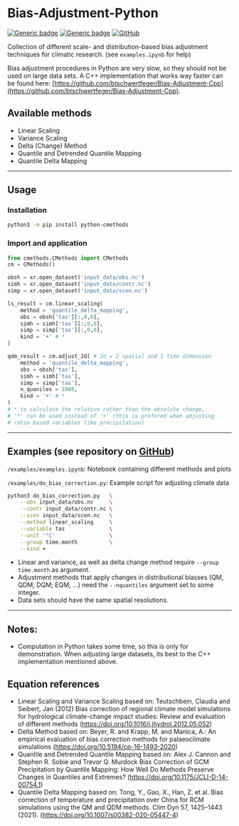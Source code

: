 # Bias-Adjustment-Python

[![Generic badge](https://img.shields.io/badge/license-MIT-green.svg)](https://shields.io/)
[![Generic badge](https://img.shields.io/badge/python-3.7+-blue.svg)](https://shields.io/)
[![GitHub](https://badgen.net/badge/icon/github?icon=github&label)](https://github.com/btschwertfeger/Bias-Adjustment-Python)

Collection of different scale- and distribution-based bias adjustment techniques for climatic research. (see `examples.ipynb` for help)

Bias adjustment procedures in Python are very slow, so they should not be used on large data sets.
A C++ implementation that works way faster can be found here: [https://github.com/btschwertfeger/Bias-Adjustment-Cpp](https://github.com/btschwertfeger/Bias-Adjustment-Cpp).

## Available methods
- Linear Scaling
- Variance Scaling 
- Delta (Change) Method
- Quantile and Detrended Quantile Mapping
- Quantile Delta Mapping
____
## Usage

### Installation
```bash
python3 -m pip install python-cmethods
```
### Import and application
```python 
from cmethods.CMethods import CMethods
cm = CMethods()

obsh = xr.open_dataset('input_data/obs.nc')
simh = xr.open_dataset('input_data/contr.nc')
simp = xr.open_dataset('input_data/scen.nc')

ls_result = cm.linear_scaling(
    method = 'quantile_delta_mapping',
    obs = obsh['tas'][:,0,0],
    simh = simh['tas'][:,0,0],
    simp = simp['tas'][:,0,0],
    kind = '+' # *
)

qdm_result = cm.adjust_2d( # 2d = 2 spatial and 1 time dimension
    method = 'quantile_delta_mapping',
    obs = obsh['tas'],
    simh = simh['tas'],
    simp = simp['tas'],
    n_quaniles = 1000,
    kind = '+' # *
)
# * to calculate the relative rather than the absolute change, 
# '*' can be used instead of '+' (this is prefered when adjusting
# ratio based variables like precipitation)
```

____
## Examples (see repository on [GitHub](https://github.com/btschwertfeger/Bias-Adjustment-Python))

`/examples/examples.ipynb`: Notebook containing different methods and plots

`/examples/do_bias_correction.py`: Example script for adjusting climate data
```bash
python3 do_bias_correction.py   \
    --obs input_data/obs.nc     \
    --contr input_data/contr.nc \
    --scen input_data/scen.nc   \
    --method linear_scaling     \
    --variable tas              \
    --unit '°C'                 \
    --group time.month          \
    --kind + 
```

- Linear and variance, as well as delta change method require `--group time.month` as argument.
- Adjustment methods that apply changes in distributional biasses (QM, QDM, DQM; EQM, ...) need the `--nquantiles` argument set to some integer.
- Data sets should have the same spatial resolutions.
____
## Notes:
- Computation in Python takes some time, so this is only for demonstration. When adjusting large datasets, its best to the C++ implementation mentioned above.

## Equation references

- Linear Scaling and Variance Scaling based on: Teutschbein, Claudia and Seibert, Jan (2012) Bias correction of regional climate model simulations for hydrological climate-change impact studies: Review and evaluation of different methods (https://doi.org/10.1016/j.jhydrol.2012.05.052)
- Delta Method based on: Beyer, R. and Krapp, M. and Manica, A.: An empirical evaluation of bias correction methods for palaeoclimate simulations (https://doi.org/10.5194/cp-16-1493-2020)
- Quantile and Detrended Quantile Mapping based on: Alex J. Cannon and Stephen R. Sobie and Trevor Q. Murdock Bias Correction of GCM Precipitation by Quantile Mapping: How Well Do Methods Preserve Changes in Quantiles and Extremes? (https://doi.org/10.1175/JCLI-D-14-00754.1)
- Quantile Delta Mapping based on: Tong, Y., Gao, X., Han, Z. et al. Bias correction of temperature and precipitation over China for RCM simulations using the QM and QDM methods. Clim Dyn 57, 1425–1443 (2021). (https://doi.org/10.1007/s00382-020-05447-4)
